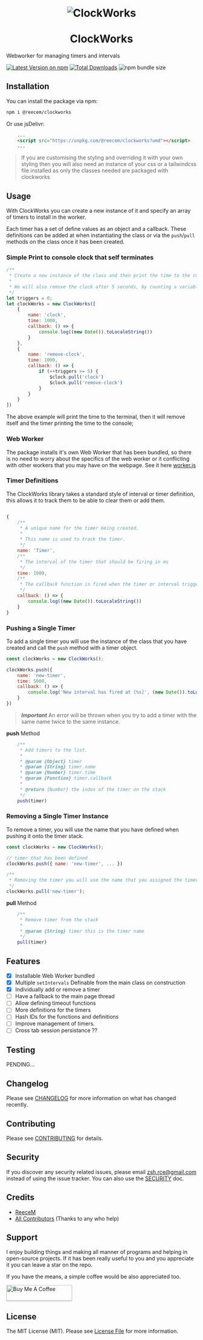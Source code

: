 <h1 align="center">
<br>
  <img src="https://raw.githubusercontent.com/ReeceM/h-bar/master/docs/clockworks.png" alt="ClockWorks">
  <br>
    <br>
    ClockWorks
  <br>
</h1>

Webworker for managing timers and intervals

[![Latest Version on npm](https://img.shields.io/npm/v/@reecem/clockworks.svg?style=flat-square)](https://www.npmjs.com/package/@reecem/clockworks)
[![Total Downloads](https://img.shields.io/npm/dt/@reecem/clockworks.svg?style=flat-square)](https://www.npmjs.com/package/@reecem/clockworks)
![npm bundle size](https://img.shields.io/bundlephobia/minzip/@reecem/clockworks)


## Installation

You can install the package via npm:

```bash
npm i @reecem/clockworks
```

Or use jsDelivr:
```html
	...
	<script src="https://unpkg.com/@reecem/clockworks?umd"></script>
    ...
```

> If you are customising the styling and overriding it with your own styling then you will also need an instance of your css or a tailwindcss file installed as only the classes needed are packaged with clockworks

## Usage

With ClockWorks you can create a new instance of it and specify an array of timers to install in the worker.

Each timer has a set of define values as an object and a callback. These definitions can be added at when instantiating the class or via the `push`/`pull` methods on the class once it has been created.

### Simple Print to console clock that self terminates

```js
/**
 * Create a new instance of the class and then print the time to the console.
 *
 * We will also remove the clock after 5 seconds, by counting a variable.
 */
let triggers = 0;
let clockWorks = new ClockWorks([
	{
		name: 'clock',
		time: 1000,
		callback: () => {
			console.log((new Date()).toLocaleString())
		}
	},
	{
		name: 'remove-clock',
		time: 1000,
		callback: () => {
			if (++triggers >= 5) {
				$clock.pull('clock')
				$clock.pull('remove-clock')
			}
		}
	}
])
```

The above example will print the time to the terminal, then it will remove itself and the timer printing the time to the console;

### Web Worker

The package installs it's own Web Worker that has been bundled, so there is no need to worry about the specifics of the web worker or it conflicting with other workers that you may have on the webpage. See it here [worker.js](./src/worker.js)

### Timer Definitions

The ClockWorks library takes a standard style of interval or timer definition, this allows it to track them to be able to clear them or add them.

```js

{
	/**
	 * A unique name for the timer being created.
	 *
	 * This name is used to track the timer.
	 */
	name: 'Timer',
	/**
	 * The interval of the timer that should be firing in ms
	 */
	time: 1000,
	/**
	 * The callback function is fired when the timer or interval triggers.
	 */
	callback: () => {
		console.log((new Date()).toLocaleString())
	}
}
```

### Pushing a Single Timer

To add a single timer you will use the instance of the class that you have created and call the `push` method with a timer object.

```js
const clockWorks = new ClockWorks();

clockWorks.push({
	name: 'new-timer',
	time: 5000,
	callback: () => {
		console.log('New interval has fired at [%s]', (new Date()).toLocaleString());
	}
})
```

> ***Important*** An error will be thrown when you try to add a timer with the same name twice to the same instance.

**push** Method
```js
	/**
	 * Add timers to the list.
	 *
	 * @param {Object} timer
	 * @param {String} timer.name
	 * @param {Number} timer.time
	 * @param {Function} timer.callback
	 *
	 * @return {Number} the index of the timer on the stack
	 */
	push(timer)
```

### Removing a Single Timer Instance

To remove a timer, you will use the name that you have defined when pushing it onto the timer stack.

```js
const clockWorks = new ClockWorks();

// timer that has been defined
clockWorks.push({ name: 'new-timer', ... })

/**
 * Removing the timer you will use the name that you assigned the timer.
 */
clockWorks.pull('new-timer');
```

**pull** Method
```js
	/**
	 * Remove timer from the stack
	 *
	 * @param {String} timer this is the timer name
	 */
	pull(timer)
```

## Features

- [x] Installable Web Worker bundled
- [x] Multiple `setIntervals` Definable from the main class on construction
- [x] Individually add or remove a timer
- [ ] Have a fallback to the main page thread
- [ ] Allow defining timeout functions
- [ ] More definitions for the timers
- [ ] Hash IDs for the functions and definitions
- [ ] Improve management of timers.
- [ ] Cross tab session persistance ??

## Testing

PENDING...

## Changelog

Please see [CHANGELOG](CHANGELOG.md) for more information on what has changed recently.

## Contributing

Please see [CONTRIBUTING](CONTRIBUTING.md) for details.

## Security

If you discover any security related issues, please email zsh.rce@gmail.com instead of using the issue tracker. You can also use the [SECURITY](SECURITY.md) doc.

## Credits

- [ReeceM](https://github.com/ReeceM)
- [All Contributors](../../contributors) (Thanks to any who help)

## Support

I enjoy building things and making all manner of programs and helping in open-source projects. If it has been really useful to you and you appreciate it you can leave a star on the repo.

If you have the means, a simple coffee would be also appreciated too.

<a href="https://www.buymeacoffee.com/ReeceM" target="_blank"><img src="https://www.buymeacoffee.com/assets/img/custom_images/orange_img.png" alt="Buy Me A Coffee" style="height: 41px !important;width: 174px !important;box-shadow: 0px 3px 2px 0px rgba(190, 190, 190, 0.5) !important;-webkit-box-shadow: 0px 3px 2px 0px rgba(190, 190, 190, 0.5) !important;" ></a>

## License

The MIT License (MIT). Please see [License File](LICENSE.md) for more information.
